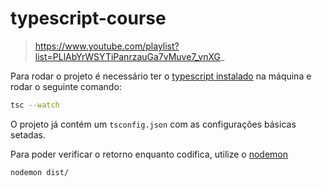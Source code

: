 # typescript-course
> https://www.youtube.com/playlist?list=PLlAbYrWSYTiPanrzauGa7vMuve7_vnXG_

Para rodar o projeto é necessário ter o [typescript instalado](https://www.typescriptlang.org/download) na máquina e rodar o seguinte comando:

```sh
tsc --watch
```

O projeto já contém um `tsconfig.json` com as configurações básicas setadas.

Para poder verificar o retorno enquanto codifica, utilize o [nodemon](https://www.npmjs.com/package/nodemon)

```sh
nodemon dist/
```
